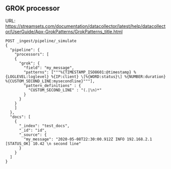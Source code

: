 ## GROK processor

URL: https://streamsets.com/documentation/datacollector/latest/help/datacollector/UserGuide/Apx-GrokPatterns/GrokPatterns_title.html
```
POST _ingest/pipeline/_simulate
{
  "pipeline": {
    "processors": [
    {
      "grok": {
        "field": "my_message",
        "patterns": ["""%{TIMESTAMP_ISO8601:@timestamp} %{LOGLEVEL:loglevel} %{IP:client} \[%{WORD:status}\] %{NUMBER:duration} %{CUSTOM_SECOND_LINE:mysecondline}"""],
        "pattern_definitions" : {
          "CUSTOM_SECOND_LINE" : "(.|\n)*"
        }
      }
    }
    ]
  },
  "docs": [
    {
      "_index": "test_docs",
      "_id": "id",
      "_source": {
        "my_message": "2020-05-08T22:30:00.912Z INFO 192.168.2.1 [STATUS_OK] 10.42 \n second line"
      }
    }
  ]
}
```
